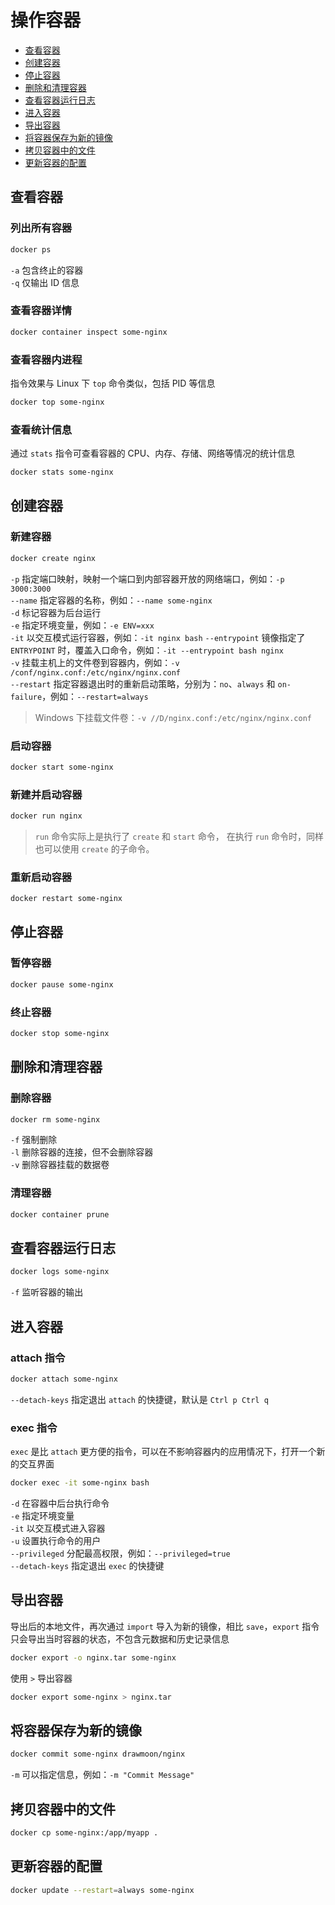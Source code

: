 # 操作容器

- [查看容器](#查看容器)
- [创建容器](#创建容器)
- [停止容器](#停止容器)
- [删除和清理容器](#删除和清理容器)
- [查看容器运行日志](#查看容器运行日志)
- [进入容器](#进入容器)
- [导出容器](#导出容器)
- [将容器保存为新的镜像](#将容器保存为新的镜像)
- [拷贝容器中的文件](#拷贝容器中的文件)
- [更新容器的配置](#更新容器的配置)

## 查看容器

### 列出所有容器

```bash
docker ps
```

`-a` 包含终止的容器 \
`-q` 仅输出 ID 信息

### 查看容器详情

```bash
docker container inspect some-nginx
```

### 查看容器内进程

指令效果与 Linux 下 `top` 命令类似，包括 PID 等信息

```bash
docker top some-nginx
```

### 查看统计信息

通过 `stats` 指令可查看容器的 CPU、内存、存储、网络等情况的统计信息

```bash
docker stats some-nginx
```

## 创建容器

### 新建容器

```bash
docker create nginx
```

`-p` 指定端口映射，映射一个端口到内部容器开放的网络端口，例如：`-p 3000:3000` \
`--name` 指定容器的名称，例如：`--name some-nginx` \
`-d` 标记容器为后台运行 \
`-e` 指定环境变量，例如：`-e ENV=xxx` \
`-it` 以交互模式运行容器，例如：`-it nginx bash`
`--entrypoint` 镜像指定了 `ENTRYPOINT` 时，覆盖入口命令，例如：`-it --entrypoint bash nginx` \
`-v` 挂载主机上的文件卷到容器内，例如：`-v /conf/nginx.conf:/etc/nginx/nginx.conf` \
`--restart` 指定容器退出时的重新启动策略，分别为：`no`、`always` 和 `on-failure`，例如：`--restart=always`

> Windows 下挂载文件卷：`-v //D/nginx.conf:/etc/nginx/nginx.conf`

### 启动容器

```bash
docker start some-nginx
```

### 新建并启动容器

```bash
docker run nginx
```

> `run` 命令实际上是执行了 `create` 和 `start` 命令， 在执行 `run` 命令时，同样也可以使用 `create` 的子命令。

### 重新启动容器

```bash
docker restart some-nginx
```

## 停止容器

### 暂停容器

```bash
docker pause some-nginx
```

### 终止容器

```bash
docker stop some-nginx
```

## 删除和清理容器

### 删除容器

```bash
docker rm some-nginx
```

`-f` 强制删除 \
`-l` 删除容器的连接，但不会删除容器 \
`-v` 删除容器挂载的数据卷

### 清理容器

```bash
docker container prune
```

## 查看容器运行日志

```bash
docker logs some-nginx
```

`-f` 监听容器的输出

## 进入容器

### attach 指令

```bash
docker attach some-nginx
```

`--detach-keys` 指定退出 `attach` 的快捷键，默认是 `Ctrl p Ctrl q`

### exec 指令

`exec` 是比 `attach` 更方便的指令，可以在不影响容器内的应用情况下，打开一个新的交互界面

```bash
docker exec -it some-nginx bash
```

`-d` 在容器中后台执行命令 \
`-e` 指定环境变量 \
`-it` 以交互模式进入容器 \
`-u` 设置执行命令的用户 \
`--privileged` 分配最高权限，例如：`--privileged=true` \
`--detach-keys` 指定退出 `exec` 的快捷键

## 导出容器

导出后的本地文件，再次通过 `import` 导入为新的镜像，相比 `save`，`export` 指令只会导出当时容器的状态，不包含元数据和历史记录信息

```bash
docker export -o nginx.tar some-nginx
```

使用 `>` 导出容器

```bash
docker export some-nginx > nginx.tar
```

## 将容器保存为新的镜像

```bash
docker commit some-nginx drawmoon/nginx
```

`-m` 可以指定信息，例如：`-m "Commit Message"`

## 拷贝容器中的文件

```bash
docker cp some-nginx:/app/myapp .
```

## 更新容器的配置

```bash
docker update --restart=always some-nginx
```